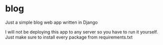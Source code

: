 # blog
Just a simple blog web app written in Django

I will not be deploying this app to any server so you have to run it yourself. 
Just make sure to install every package from requirements.txt

